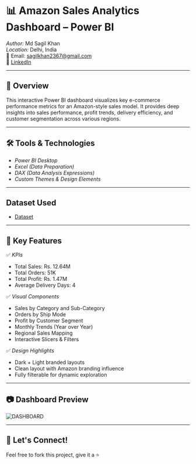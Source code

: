 # 📊 Amazon Sales Analytics Dashboard – Power BI

*Author:* Md Sagil Khan  
*Location:* Delhi, India  
📧 Email: sagilkhan2367@gmail.com  
🔗 [LinkedIn](https://www.linkedin.com/in/md-sagil-khan-949574361)

---

## 🧠 Overview

This interactive Power BI dashboard visualizes key e-commerce performance metrics for an Amazon-style sales model. It provides deep insights into sales performance, profit trends, delivery efficiency, and customer segmentation across various regions.

---

## 🛠️ Tools & Technologies
- *Power BI Desktop*
- *Excel (Data Preparation)*
- *DAX (Data Analysis Expressions)*
- *Custom Themes & Design Elements*
  
---

## Dataset Used
- <a href="https://github.com/DataAnalysis2025/Data-Analysis-Report/blob/main/AmazonSales.xlsx">Dataset</a>

---

## 📌 Key Features

✅ *KPIs*
- Total Sales: Rs. 12.64M  
- Total Orders: 51K  
- Total Profit: Rs. 1.47M  
- Average Delivery Days: 4  

✅ *Visual Components*
- Sales by Category and Sub-Category
- Orders by Ship Mode
- Profit by Customer Segment
- Monthly Trends (Year over Year)
- Regional Sales Mapping
- Interactive Slicers & Filters

✅ *Design Highlights*
- Dark + Light branded layouts
- Clean layout with Amazon branding influence
- Fully filterable for dynamic exploration

---

## 📷 Dashboard Preview
![DASHBOARD](https://github.com/user-attachments/assets/4344a2bc-aff7-4741-878f-857b135a8fb8)


---

## 📢 Let's Connect!

Feel free to fork this project, give it a ⭐





